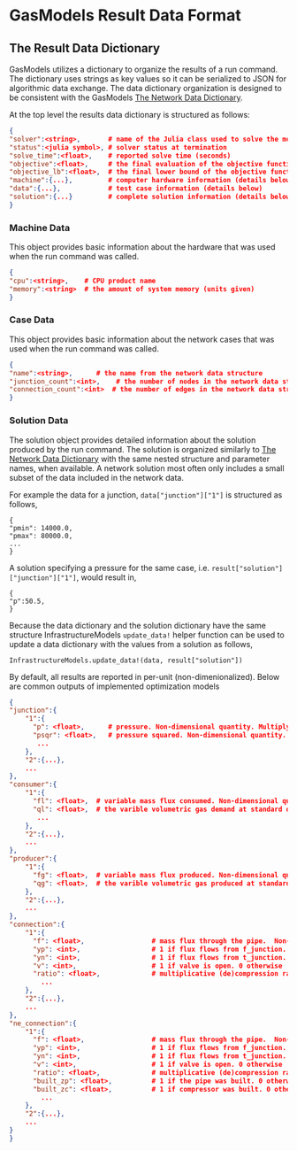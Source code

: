 # GasModels Result Data Format

## The Result Data Dictionary

GasModels utilizes a dictionary to organize the results of a run command. The dictionary uses strings as key values so it can be serialized to JSON for algorithmic data exchange.
The data dictionary organization is designed to be consistent with the GasModels [The Network Data Dictionary](@ref).

At the top level the results data dictionary is structured as follows:

```json
{
"solver":<string>,       # name of the Julia class used to solve the model
"status":<julia symbol>, # solver status at termination
"solve_time":<float>,    # reported solve time (seconds)
"objective":<float>,     # the final evaluation of the objective function
"objective_lb":<float>,  # the final lower bound of the objective function (if available)
"machine":{...},         # computer hardware information (details below)
"data":{...},            # test case information (details below)
"solution":{...}         # complete solution information (details below)
}
```

### Machine Data

This object provides basic information about the hardware that was 
used when the run command was called.

```json
{
"cpu":<string>,    # CPU product name
"memory":<string>  # the amount of system memory (units given)
}
```

### Case Data

This object provides basic information about the network cases that was 
used when the run command was called.

```json
{
"name":<string>,      # the name from the network data structure
"junction_count":<int>,    # the number of nodes in the network data structure
"connection_count":<int>  # the number of edges in the network data structure
}
```

### Solution Data

The solution object provides detailed information about the solution 
produced by the run command.  The solution is organized similarly to 
[The Network Data Dictionary](@ref) with the same nested structure and 
parameter names, when available.  A network solution most often only includes
a small subset of the data included in the network data.

For example the data for a junction, `data["junction"]["1"]` is structured as follows,

```
{
"pmin": 14000.0,
"pmax": 80000.0,
...
}
```

A solution specifying a pressure for the same case, i.e. `result["solution"]["junction"]["1"]`, would result in,

```
{
"p":50.5,
}
```

Because the data dictionary and the solution dictionary have the same structure 
InfrastructureModels `update_data!` helper function can be used to 
update a data dictionary with the values from a solution as follows,

```
InfrastructureModels.update_data!(data, result["solution"])
```

By default, all results are reported in per-unit (non-dimenionalized). Below are common outputs of implemented optimization models

```json
{
"junction":{
    "1":{
      "p": <float>,      # pressure. Non-dimensional quantity. Multiply by baseP to get pascals
      "psqr": <float>,   # pressure squared. Non-dimensional quantity. Multiply by baseP^2 to get pascals^2      
       ...
    },
    "2":{...},
    ...
},
"consumer":{
    "1":{
      "fl": <float>,  # variable mass flux consumed. Non-dimensional quantity. Multiply by baseQ/standard_density to get kg/s. 
      "ql": <float>,  # the varible volumetric gas demand at standard density. Non-dimensional quantity. Multiply by baseQ to get m^3/s. 
       ...
    },
    "2":{...},
    ...
},
"producer":{
    "1":{
      "fg": <float>,  # variable mass flux produced. Non-dimensional quantity. Multiply by baseQ/standard_density to get kg/s. 
      "qg": <float>,  # the varible volumetric gas produced at standard density. Non-dimensional quantity. Multiply by baseQ to get m^3/s.        ...
    },
    "2":{...},
    ...
},
"connection":{
    "1":{
      "f": <float>,                 # mass flux through the pipe.  Non-dimensional quantity. Multiply by baseQ/standard_density to get kg/s. Mass flow is obtained through division of the cross-sectional area (A) of the pipe, squared. A^2= ((pi*diameter^2)/4)^2
      "yp": <int>,                  # 1 if flux flows from f_junction. 0 otherwise
      "yn": <int>,                  # 1 if flux flows from t_junction. 0 otherwise
      "v": <int>,                   # 1 if valve is open. 0 otherwise      
      "ratio": <float>,             # multiplicative (de)compression ratio
        ...
    },
    "2":{...},
    ...
},
"ne_connection":{
    "1":{
      "f": <float>,                 # mass flux through the pipe.  Non-dimensional quantity. Multiply by baseQ/standard_density to get kg/s. Mass flow is obtained through division of the cross-sectional area (A) of the pipe, squared. A^2= ((pi*diameter^2)/4)^2
      "yp": <int>,                  # 1 if flux flows from f_junction. 0 otherwise
      "yn": <int>,                  # 1 if flux flows from t_junction. 0 otherwise
      "v": <int>,                   # 1 if valve is open. 0 otherwise      
      "ratio": <float>,             # multiplicative (de)compression ratio
      "built_zp": <float>,          # 1 if the pipe was built. 0 otherwise.
      "built_zc": <float>,          # 1 if compressor was built. 0 otherwise.      
        ...
    },
    "2":{...},
    ...
}
}
```

